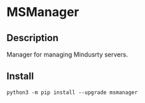 # MSManager
## Description
Manager for managing Mindusrty servers.
## Install
```shell
python3 -m pip install --upgrade msmanager
```
